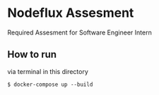 # Nodeflux Assesment

Required Assesment for Software Engineer Intern


## How to run
via terminal in this directory
```sh-session
$ docker-compose up --build
```